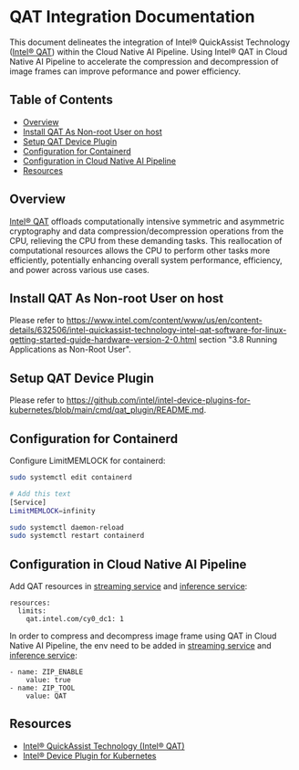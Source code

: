 # QAT Integration Documentation

This document delineates the integration of Intel® QuickAssist Technology ([Intel® QAT](https://www.intel.com/content/www/us/en/developer/topic-technology/open/quick-assist-technology/overview.html)) within the Cloud Native AI Pipeline. Using Intel® QAT in Cloud Native AI Pipeline to accelerate the compression and decompression of image frames can improve peformance and power efficiency.

## Table of Contents

- [Overview](#overview)
- [Install QAT As Non-root User on host](#install-qat-as-non-root-user-on-host)
- [Setup QAT Device Plugin](#setup-qat-device-plugin)
- [Configuration for Containerd](#configuration-for-containerd)
- [Configuration in Cloud Native AI Pipeline](#configuration-in-cloud-native-ai-pipeline)
- [Resources](#resources)

## Overview

[Intel® QAT](https://www.intel.com/content/www/us/en/developer/topic-technology/open/quick-assist-technology/overview.html) offloads computationally intensive symmetric and asymmetric cryptography and data compression/decompression operations from the CPU, relieving the CPU from these demanding tasks. This reallocation of computational resources allows the CPU to perform other tasks more efficiently, potentially enhancing overall system performance, efficiency, and power across various use cases.

## Install QAT As Non-root User on host

Please refer to https://www.intel.com/content/www/us/en/content-details/632506/intel-quickassist-technology-intel-qat-software-for-linux-getting-started-guide-hardware-version-2-0.html section "3.8 Running Applications as Non-Root User".

## Setup QAT Device Plugin

Please refer to https://github.com/intel/intel-device-plugins-for-kubernetes/blob/main/cmd/qat_plugin/README.md.

## Configuration for Containerd

Configure LimitMEMLOCK for containerd:
```bash
sudo systemctl edit containerd

# Add this text
[Service]
LimitMEMLOCK=infinity

sudo systemctl daemon-reload
sudo systemctl restart containerd
```

## Configuration in Cloud Native AI Pipeline

Add QAT resources in [streaming service](../helm/stream/values.yaml#L30) and [inference service](../helm/inference/values.yaml#L34):
```
resources:
  limits:
    qat.intel.com/cy0_dc1: 1
```

In order to compress and decompress image frame using QAT in Cloud Native AI Pipeline, the env need to be added in [streaming service](../helm/stream/values.yaml#L52) and [inference service](../helm/inference/values.yaml#L56):
```
- name: ZIP_ENABLE
    value: true
- name: ZIP_TOOL
    value: QAT
```

## Resources

- [Intel® QuickAssist Technology (Intel® QAT)](https://www.intel.com/content/www/us/en/developer/topic-technology/open/quick-assist-technology/overview.html)
- [Intel® Device Plugin for Kubernetes](https://github.com/intel/intel-device-plugins-for-kubernetes)
